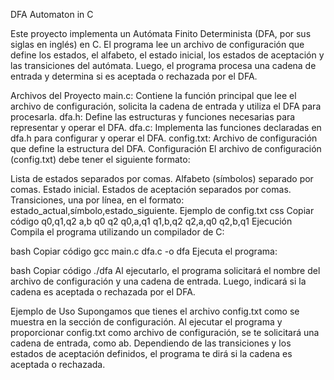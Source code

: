 DFA Automaton in C

Este proyecto implementa un Autómata Finito Determinista (DFA, por sus siglas en inglés) en C. El programa lee un archivo de configuración que define los estados, el alfabeto, el estado inicial, los estados de aceptación y las transiciones del autómata. Luego, el programa procesa una cadena de entrada y determina si es aceptada o rechazada por el DFA.

Archivos del Proyecto
main.c: Contiene la función principal que lee el archivo de configuración, solicita la cadena de entrada y utiliza el DFA para procesarla.
dfa.h: Define las estructuras y funciones necesarias para representar y operar el DFA.
dfa.c: Implementa las funciones declaradas en dfa.h para configurar y operar el DFA.
config.txt: Archivo de configuración que define la estructura del DFA.
Configuración
El archivo de configuración (config.txt) debe tener el siguiente formato:

Lista de estados separados por comas.
Alfabeto (símbolos) separado por comas.
Estado inicial.
Estados de aceptación separados por comas.
Transiciones, una por línea, en el formato: estado_actual,símbolo,estado_siguiente.
Ejemplo de config.txt
css
Copiar código
q0,q1,q2
a,b
q0
q2
q0,a,q1
q1,b,q2
q2,a,q0
q2,b,q1
Ejecución
Compila el programa utilizando un compilador de C:

bash
Copiar código
gcc main.c dfa.c -o dfa
Ejecuta el programa:

bash
Copiar código
./dfa
Al ejecutarlo, el programa solicitará el nombre del archivo de configuración y una cadena de entrada. Luego, indicará si la cadena es aceptada o rechazada por el DFA.

Ejemplo de Uso
Supongamos que tienes el archivo config.txt como se muestra en la sección de configuración. Al ejecutar el programa y proporcionar config.txt como archivo de configuración, se te solicitará una cadena de entrada, como ab. Dependiendo de las transiciones y los estados de aceptación definidos, el programa te dirá si la cadena es aceptada o rechazada.
